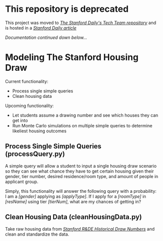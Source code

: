 # This repository is deprecated
This project was moved to *[The Stanford Daily's Tech Team repository](https://github.com/TheStanfordDaily/StanfordDaily-DataViz/tree/master/projects/ModelingTheDraw)* and is hosted in a *[Stanford Daily article](https://www.stanforddaily.com/2019/04/19/modeling-the-draw/)*

_Documentation continued down below..._

# Modeling The Stanford Housing Draw
Current functionality:
* Process single simple queries
* Clean housing data

Upcoming functionality:
* Let students assume a drawing number and see which houses they can get into
* Run Monte Carlo simulations on multiple simple queries to determine likeliest housing outcomes
## Process Single Simple Queries (processQuery.py)
A simple query will allow a student to input a single housing draw scenario so they can see what chance they have to get certain housing given their gender, tier number, desired residence/room type, and amount of people in applicant group.

Simply, this functionality will answer the following query with a probability: <br>
I am a *[gender]* applying as *[applyType]*. If I apply for a *[roomType]* in *[resName]* using tier *[tierNum]*, what are my chances of getting in?
## Clean Housing Data (cleanHousingData.py)
Take raw housing data from *[Stanford R&DE Historical Draw Numbers](https://rde.stanford.edu/studenthousing/historical-draw-statistics)* and clean and standardize the data.

